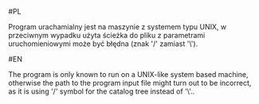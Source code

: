 #PL

Program urachamialny jest na maszynie z systemem typu UNIX, w przeciwnym wypadku użyta ścieżka do pliku z parametrami uruchomieniowymi może być błędna (znak '/' zamiast '\\').

#EN

The program is only known to run on a UNIX-like system based machine, otherwise the path to the program input file might turn out to be incorrect, as it is using '/' symbol for the catalog tree instead of '\\'..
